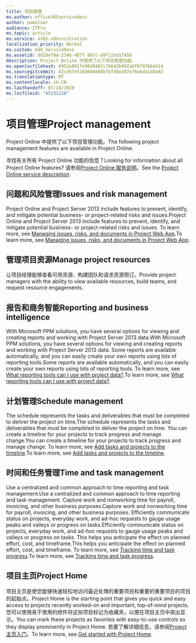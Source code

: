```yaml
---
title: 项目管理
ms.author: office365servicedesc
author: pamelaar
audience: ITPro
ms.topic: article
ms.service: o365-administration
localization_priority: Normal
ms.custom: Adm_ServiceDesc
ms.assetid: dd18ef8d-234b-487f-807c-d9f12eb17458
description: Project Online 中提供了以下项目管理功能。
ms.openlocfilehash: 6952e801fe96d9467c7b642b002abf6f97664414
ms.sourcegitcommit: d2cd67e52dd646b68bfbfd8a387e70a6da140a62
ms.translationtype: MT
ms.contentlocale: zh-CN
ms.lasthandoff: 07/14/2020
ms.locfileid: "45131216"
---
```

# <a name="project-management"></a><span data-ttu-id="08597-103">项目管理</span><span class="sxs-lookup"><span data-stu-id="08597-103">Project management</span></span>

<span data-ttu-id="08597-104">Project Online 中提供了以下项目管理功能。</span><span class="sxs-lookup"><span data-stu-id="08597-104">The following project management features are available in Project Online.</span></span>
  
<span data-ttu-id="08597-105">寻找有关所有 Project Online 功能的信息？</span><span class="sxs-lookup"><span data-stu-id="08597-105">Looking for information about all Project Online features?</span></span> <span data-ttu-id="08597-106">请参阅[Project Online 服务说明](project-online-service-description.md)。</span><span class="sxs-lookup"><span data-stu-id="08597-106">See the [Project Online service description](project-online-service-description.md).</span></span>
  
## <a name="issues-and-risk-management"></a><span data-ttu-id="08597-107">问题和风险管理</span><span class="sxs-lookup"><span data-stu-id="08597-107">Issues and risk management</span></span>

<span data-ttu-id="08597-108">Project Online and Project Server 2013 include features to prevent, identify, and mitigate potential business- or project-related risks and issues.</span><span class="sxs-lookup"><span data-stu-id="08597-108">Project Online and Project Server 2013 include features to prevent, identify, and mitigate potential business- or project-related risks and issues.</span></span> <span data-ttu-id="08597-109">To learn more, see [Managing issues, risks, and documents in Project Web App](https://go.microsoft.com/fwlink/?LinkId=402634).</span><span class="sxs-lookup"><span data-stu-id="08597-109">To learn more, see [Managing issues, risks, and documents in Project Web App](https://go.microsoft.com/fwlink/?LinkId=402634).</span></span>
  
## <a name="manage-project-resources"></a><span data-ttu-id="08597-110">管理项目资源</span><span class="sxs-lookup"><span data-stu-id="08597-110">Manage project resources</span></span>

<span data-ttu-id="08597-111">让项目经理能够查看可用资源、构建团队和请求资源预订。</span><span class="sxs-lookup"><span data-stu-id="08597-111">Provide project managers with the ability to view available resources, build teams, and request resource engagements.</span></span>
  
## <a name="reporting-and-business-intelligence"></a><span data-ttu-id="08597-112">报告和商务智能</span><span class="sxs-lookup"><span data-stu-id="08597-112">Reporting and business intelligence</span></span>

<span data-ttu-id="08597-113">With Microsoft PPM solutions, you have several options for viewing and creating reports and working with Project Server 2013 data.</span><span class="sxs-lookup"><span data-stu-id="08597-113">With Microsoft PPM solutions, you have several options for viewing and creating reports and working with Project Server 2013 data.</span></span> <span data-ttu-id="08597-114">Some reports are available automatically, and you can easily create your own reports using lots of reporting tools.</span><span class="sxs-lookup"><span data-stu-id="08597-114">Some reports are available automatically, and you can easily create your own reports using lots of reporting tools.</span></span> <span data-ttu-id="08597-115">To learn more, see [What reporting tools can I use with project data?](https://go.microsoft.com/fwlink/?LinkId=402642).</span><span class="sxs-lookup"><span data-stu-id="08597-115">To learn more, see [What reporting tools can I use with project data?](https://go.microsoft.com/fwlink/?LinkId=402642).</span></span>
  
## <a name="schedule-management"></a><span data-ttu-id="08597-116">计划管理</span><span class="sxs-lookup"><span data-stu-id="08597-116">Schedule management</span></span>

<span data-ttu-id="08597-117">The schedule represents the tasks and deliverables that must be completed to deliver the project on time.</span><span class="sxs-lookup"><span data-stu-id="08597-117">The schedule represents the tasks and deliverables that must be completed to deliver the project on time.</span></span> <span data-ttu-id="08597-118">You can create a timeline for your projects to track progress and manage change.</span><span class="sxs-lookup"><span data-stu-id="08597-118">You can create a timeline for your projects to track progress and manage change.</span></span> <span data-ttu-id="08597-119">To learn more, see [Add tasks and projects to the timeline](https://go.microsoft.com/fwlink/?LinkID=402655).</span><span class="sxs-lookup"><span data-stu-id="08597-119">To learn more, see [Add tasks and projects to the timeline](https://go.microsoft.com/fwlink/?LinkID=402655).</span></span>
  
## <a name="time-and-task-management"></a><span data-ttu-id="08597-120">时间和任务管理</span><span class="sxs-lookup"><span data-stu-id="08597-120">Time and task management</span></span>

<span data-ttu-id="08597-121">Use a centralized and common approach to time reporting and task management.</span><span class="sxs-lookup"><span data-stu-id="08597-121">Use a centralized and common approach to time reporting and task management.</span></span> <span data-ttu-id="08597-122">Capture work and nonworking time for payroll, invoicing, and other business purposes.</span><span class="sxs-lookup"><span data-stu-id="08597-122">Capture work and nonworking time for payroll, invoicing, and other business purposes.</span></span> <span data-ttu-id="08597-123">Efficiently communicate status on projects, everyday work, and ad-hoc requests to gauge usage peaks and valleys or progress on tasks.</span><span class="sxs-lookup"><span data-stu-id="08597-123">Efficiently communicate status on projects, everyday work, and ad-hoc requests to gauge usage peaks and valleys or progress on tasks.</span></span> <span data-ttu-id="08597-124">This helps you anticipate the effect on planned effort, cost, and timeframe.</span><span class="sxs-lookup"><span data-stu-id="08597-124">This helps you anticipate the effect on planned effort, cost, and timeframe.</span></span> <span data-ttu-id="08597-125">To learn more, see [Tracking time and task progress](https://go.microsoft.com/fwlink/p/?LinkId=271321).</span><span class="sxs-lookup"><span data-stu-id="08597-125">To learn more, see [Tracking time and task progress](https://go.microsoft.com/fwlink/p/?LinkId=271321).</span></span>

## <a name="project-home"></a><span data-ttu-id="08597-126">项目主页</span><span class="sxs-lookup"><span data-stu-id="08597-126">Project Home</span></span>

<span data-ttu-id="08597-127">项目主页是使您能够快速轻松地访问最近处理的重要项目和重要的重要项目的项目的起始点。</span><span class="sxs-lookup"><span data-stu-id="08597-127">Project Home is the starting point that gives you quick and easy access to projects recently worked-on and important, top-of-mind projects.</span></span> <span data-ttu-id="08597-128">您可以使用易于使用的控件将这些项目标记为收藏夹，以便在项目主页中突出显示。</span><span class="sxs-lookup"><span data-stu-id="08597-128">You can mark these projects as favorites with easy-to-use controls so they display prominently in Project Home.</span></span> <span data-ttu-id="08597-129">若要了解详细信息，请参阅[Project 主页入门](https://support.office.com/article/get-started-with-project-home-a3b38418-35e7-4df4-8e4a-ba6a4fa0562a?ui=en-US&rs=en-US&ad=US)。</span><span class="sxs-lookup"><span data-stu-id="08597-129">To learn more, see [Get started with Project Home](https://support.office.com/article/get-started-with-project-home-a3b38418-35e7-4df4-8e4a-ba6a4fa0562a?ui=en-US&rs=en-US&ad=US).</span></span>
